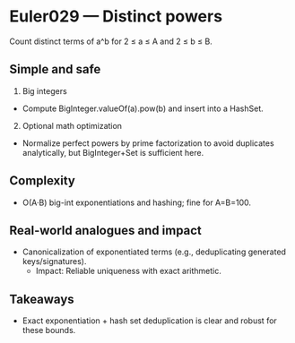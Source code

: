 # Euler029 — Distinct powers

Count distinct terms of a^b for 2 ≤ a ≤ A and 2 ≤ b ≤ B.

## Simple and safe

1) Big integers
- Compute BigInteger.valueOf(a).pow(b) and insert into a HashSet.

2) Optional math optimization
- Normalize perfect powers by prime factorization to avoid duplicates analytically, but BigInteger+Set is sufficient here.

## Complexity
- O(A·B) big-int exponentiations and hashing; fine for A=B=100.

## Real-world analogues and impact
- Canonicalization of exponentiated terms (e.g., deduplicating generated keys/signatures).
  - Impact: Reliable uniqueness with exact arithmetic.

## Takeaways
- Exact exponentiation + hash set deduplication is clear and robust for these bounds.
